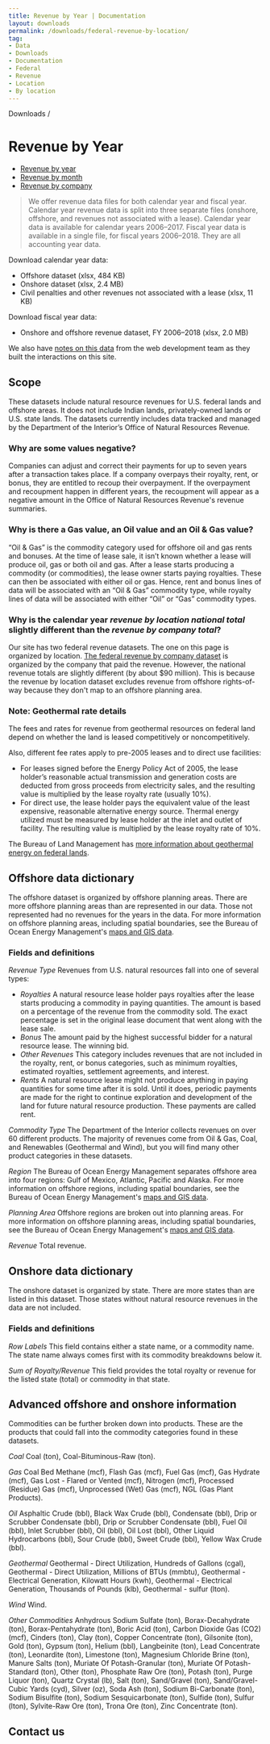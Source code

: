 ```yaml
---
title: Revenue by Year | Documentation
layout: downloads
permalink: /downloads/federal-revenue-by-location/
tag:
- Data
- Downloads
- Documentation
- Federal
- Revenue
- Location
- By location
---
```


<custom-link to="/downloads/" className="breadcrumb link-charlie">Downloads</custom-link> /
# Revenue by Year

<section class="explore-subpage container">
    <section>
      <div class="explore-subpage-tabs">
        <ul>
          <li class="explore-subpage-tab active">
            <a href="/downloads/federal-revenue-by-location/">Revenue by year</a>
          </li>
          <li class="explore-subpage-tab">
            <a href="/downloads/federal-revenue-by-month/">Revenue by month</a>
          </li>
          <li class="explore-subpage-tab">
            <a href="/downloads/federal-revenue-by-company/">Revenue by company</a>
          </li>
        </ul>
      </div>
    </section>
</section>

> We offer revenue data files for both calendar year and fiscal year. Calendar year revenue data is split into three separate files (onshore, offshore, and revenues not associated with a lease). Calendar year data is available for calendar years 2006–2017. Fiscal year data is available in a single file, for fiscal years 2006–2018. They are all <glossary-term>accounting year</glossary-term> data.

Download calendar year data:

<ul class="downloads-download_links list-unstyled">
  <li><download-link to="/downloads/federal_revenue_offshore_acct-year_CY06-17_2018_03_02.xlsx">Offshore dataset (xlsx, 484 KB)</download-link></li>
  <li><download-link to="/downloads/federal_revenue_onshore_acct-year_CY06-17_2018_03_02.xlsx">Onshore dataset (xlsx, 2.4 MB)</download-link></li>
  <li><download-link to="/downloads/federal_revenue_civil-penalties_other-rev_not-tied-to-lease_acct-year_CY06-17_2018_03_02.xlsx">Civil penalties and other revenues not associated with a lease (xlsx, 11 KB)</download-link></li>
</ul>

Download fiscal year data:

<ul class="downloads-download_links list-unstyled">
  <li><download-link to="/downloads/federal_revenue_acct-year_FY06-18_2018-12-13.xlsx">Onshore and offshore revenue dataset, FY 2006–2018 (xlsx, 2.0 MB)</download-link></li>
</ul>

We also have [notes on this data](https://github.com/onrr/doi-extractives-data/wiki/Data-Catalog#federal-revenue) from the web development team as they built the interactions on this site.

## Scope

These datasets include natural resource revenues for U.S. federal lands and offshore areas. It does not include Indian lands, privately-owned lands or U.S. state lands. The datasets currently includes data tracked and managed by the Department of the Interior’s Office of Natural Resources Revenue.

<h3 alt="Negative values">Why are some values negative?</h3>

Companies can adjust and correct their payments for up to seven years after a transaction takes place. If a company overpays their royalty, rent, or bonus, they are entitled to recoup their overpayment. If the overpayment and recoupment happen in different years, the recoupment will appear as a negative amount in the Office of Natural Resources Revenue's revenue summaries.

<h3 alt="Oil and gas values">Why is there a Gas value, an Oil value and an Oil & Gas value?</h3>

“Oil & Gas” is the commodity category used for offshore oil and gas rents and bonuses. At the time of lease sale, it isn’t known whether a lease will produce oil, gas or both oil and gas. After a lease starts producing a commodity (or commodities), the lease owner starts paying royalties. These can then be associated with either oil or gas. Hence, rent and bonus lines of data will be associated with an “Oil & Gas” commodity type, while royalty lines of data will be associated with either “Oil” or “Gas” commodity types.

<h3 alt="Revenue by location and by company"> Why is the calendar year <span style='font-style:italic'>revenue by location national total</span> slightly different than the <span style='font-style:italic'>revenue by company total</span>?</h3>

Our site has two federal revenue datasets. The one on this page is organized by location. [The federal revenue by company dataset](/downloads/federal-revenue-by-company/) is organized by the company that paid the revenue. However, the national revenue totals are slightly different (by about $90 million). This is because the revenue by location dataset excludes revenue from offshore rights-of-way because they don't map to an offshore planning area.

<h3 alt="Geothermal rate details">Note: Geothermal rate details</h3>

The fees and rates for revenue from geothermal resources on federal land depend on whether the land is leased competitively or noncompetitively.

Also, different fee rates apply to pre-2005 leases and to direct use facilities:

* For leases signed before the Energy Policy Act of 2005, the lease holder’s reasonable actual transmission and generation costs are deducted from gross proceeds from electricity sales, and the resulting value is multiplied by the lease royalty rate (usually 10%).
* For <glossary-term>direct use</glossary-term>, the lease holder pays the equivalent value of the least expensive, reasonable alternative energy source. Thermal energy utilized must be measured by lease holder at the inlet and outlet of facility. The resulting value is multiplied by the lease royalty rate of 10%.

The Bureau of Land Management has [more information about geothermal energy on federal lands](https://www.blm.gov/programs/energy-and-minerals/renewable-energy/geothermal-energy).

## Offshore data dictionary

The offshore dataset is organized by offshore planning areas. There are more offshore planning areas than are represented in our data. Those not represented had no revenues for the years in the data. For more information on offshore planning areas, including spatial boundaries, see the Bureau of Ocean Energy Management's [maps and GIS data](http://www.boem.gov/Maps-and-GIS-Data/).

### Fields and definitions

_Revenue Type_ Revenues from U.S. natural resources fall into one of several types:

* _Royalties_ A natural resource lease holder pays royalties after the lease starts producing a commodity in <glossary-term>paying quantities</glossary-term>. The amount is based on a percentage of the revenue from the commodity sold. The exact percentage is set in the original lease document that went along with the lease sale.
* _Bonus_ The amount paid by the highest successful bidder for a natural resource lease. The winning bid.
* _Other Revenues_ This category includes revenues that are not included in the royalty, rent, or bonus categories, such as minimum royalties, estimated royalties, settlement agreements, and interest.
* _Rents_ A natural resource lease might not produce anything in paying quantities for some time after it is sold. Until it does, periodic payments are made for the right to continue exploration and development of the land for future natural resource production. These payments are called rent.


_Commodity Type_ The Department of the Interior collects revenues on over 60 different products. The majority of revenues come from Oil & Gas, Coal, and Renewables (Geothermal and Wind), but you will find many other product categories in these datasets.


_Region_ The Bureau of Ocean Energy Management separates offshore area into four regions: Gulf of Mexico, Atlantic, Pacific and Alaska. For more information on offshore regions, including spatial boundaries, see the Bureau of Ocean Energy Management's [maps and GIS data](http://www.boem.gov/Maps-and-GIS-Data/).

_Planning Area_ Offshore regions are broken out into planning areas. For more information on offshore planning areas, including spatial boundaries, see the Bureau of Ocean Energy Management's [maps and GIS data](http://www.boem.gov/Maps-and-GIS-Data/).

_Revenue_ Total revenue.


## Onshore data dictionary

The onshore dataset is organized by state. There are more states than are listed in this dataset. Those states without natural resource revenues in the data are not included.

### Fields and definitions

_Row Labels_ This field contains either a state name, or a commodity name. The state name always comes first with its commodity breakdowns below it.

_Sum of Royalty/Revenue_ This field provides the total royalty or revenue for the listed state (total) or commodity in that state.

## Advanced offshore and onshore information

Commodities can be further broken down into products. These are the products that could fall into the commodity categories found in these datasets.

_Coal_ Coal (ton), Coal-Bituminous-Raw (ton).

_Gas_ Coal Bed Methane (mcf), Flash Gas (mcf), Fuel Gas (mcf), Gas Hydrate (mcf), Gas Lost - Flared or Vented (mcf), Nitrogen (mcf), Processed (Residue) Gas (mcf), Unprocessed (Wet) Gas (mcf), NGL (Gas Plant Products).

_Oil_ Asphaltic Crude (bbl), Black Wax Crude (bbl), Condensate (bbl), Drip or Scrubber Condensate (bbl),  Drip or Scrubber Condensate (bbl), Fuel Oil (bbl), Inlet Scrubber (bbl), Oil (bbl), Oil Lost (bbl), Other Liquid Hydrocarbons (bbl), Sour Crude (bbl), Sweet Crude (bbl), Yellow Wax Crude (bbl).

_Geothermal_ Geothermal - Direct Utilization, Hundreds of Gallons (cgal), Geothermal - Direct Utilization, Millions of BTUs (mmbtu), Geothermal - Electrical Generation, Kilowatt Hours (kwh), Geothermal - Electrical Generation, Thousands of Pounds (klb), Geothermal - sulfur (lton).

_Wind_ Wind.

_Other Commodities_ Anhydrous Sodium Sulfate (ton), Borax-Decahydrate (ton), Borax-Pentahydrate (ton), Boric Acid (ton), Carbon Dioxide Gas (CO2) (mcf), Cinders (ton), Clay (ton), Copper Concentrate (ton), Gilsonite (ton), Gold (ton), Gypsum (ton), Helium (bbl), Langbeinite (ton), Lead Concentrate (ton), Leonardite (ton), Limestone (ton), Magnesium Chloride Brine (ton), Manure Salts (ton), Muriate Of Potash-Granular (ton), Muriate Of Potash-Standard (ton), Other (ton), Phosphate Raw Ore (ton), Potash (ton), Purge Liquor (ton), Quartz Crystal (lb), Salt (ton), Sand/Gravel (ton), Sand/Gravel-Cubic Yards (cyd), Silver (oz), Soda Ash (ton), Sodium Bi-Carbonate (ton), Sodium Bisulfite (ton), Sodium Sesquicarbonate (ton), Sulfide (ton), Sulfur (lton), Sylvite-Raw Ore (ton), Trona Ore (ton), Zinc Concentrate (ton).

## Contact us
